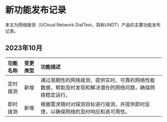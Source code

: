 # 新功能发布记录

本文为网络拨测（UCloud Network DialTest，简称UNDT）产品的主要功能发布记录。

## 2023年10月

| 功能名称 | 变更类型 | 功能描述                                                     |
| :------- | :------- | :----------------------------------------------------------- |
| 定时拨测 | 新增     | 通过周期性的网络拨测，提供实时、可靠的网络性能数据，帮助及时发现和解决潜在的网络问题，确保网络稳定运行。 |
| 即时拨测 | 新增     | 根据需求随时对探测目标进行拨测，并提供即时反馈，以确保网络的及时响应和高可用性。 |
